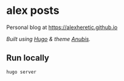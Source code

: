 # alex posts
Personal blog at https://alexheretic.github.io

_Built using [Hugo](https://github.com/gohugoio/hugo) & theme [Anubis](https://github.com/mitrichius/hugo-theme-anubis)._

## Run locally
```sh
hugo server
```
